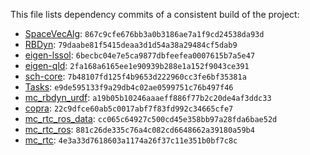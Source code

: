 This file lists dependency commits of a consistent build of the project:

* [SpaceVecAlg](https://github.com/jrl-umi3218/SpaceVecAlg): ``867c9cfe676bb3a0b3186ae7a1f9cd24538da93d``
* [RBDyn](https://github.com/jrl-umi3218/RBDyn/): ``79daabe81f5415deaa3d1d54a38a29484cf5dab9``
* [eigen-lssol](https://gite.lirmm.fr/multi-contact/eigen-lssol): ``6becbc04e7e5ca9877dbfeefea0007615b7a5e47``
* [eigen-qld](https://github.com/jrl-umi3218/eigen-qld): ``2fa168a6165ee1e90939b288e1a152f9043ce391``
* [sch-core](https://github.com/jrl-umi3218/sch-core): ``7b48107fd125f4b9653d222960cc3fe6bf35381a``
* [Tasks](https://github.com/jrl-umi3218/Tasks/): ``e9de595133f9a29db4c02ae0599751c76b497f46``
* [mc\_rbdyn\_urdf](https://github.com/jrl-umi3218/mc_rbdyn_urdf): ``a19b05b10246aaaeff886f77b2c20de4af3ddc33``
* [copra](https://github.com/vsamy/copra): ``22c9dfce60ab5c0017abf7f83fd992c34665cfe7``
* [mc\_rtc\_ros\_data](https://gite.lirmm.fr/multi-contact/mc_rtc_ros_data): ``cc065c64927c500cd45e358bb97a28fda6bae52d``
* [mc\_rtc\_ros](https://gite.lirmm.fr/multi-contact/mc_rtc_ros): ``881c26de335c76a4c082cd6648662a39180a59b4``
* [mc\_rtc](https://gite.lirmm.fr/multi-contact/mc_rtc): ``4e3a33d7618603a1174a26f37c11e351b0bf7c8c``
